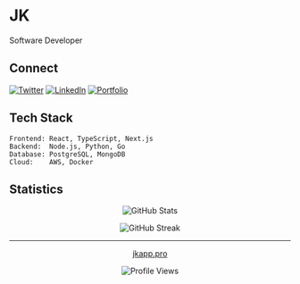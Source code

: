 # JK

Software Developer

## Connect

[![Twitter](https://img.shields.io/badge/Twitter-black.svg?style=flat&logo=Twitter&logoColor=white)](https://x.com/jk08y)
[![LinkedIn](https://img.shields.io/badge/LinkedIn-black.svg?style=flat&logo=linkedin&logoColor=white)]()
[![Portfolio](https://img.shields.io/badge/Portfolio-black.svg?style=flat&logo=safari&logoColor=white)]()

## Tech Stack

```text
Frontend: React, TypeScript, Next.js
Backend:  Node.js, Python, Go
Database: PostgreSQL, MongoDB
Cloud:    AWS, Docker
```

## Statistics

<div align="center">

![GitHub Stats](https://github-readme-stats.vercel.app/api?username=jk08y&theme=dark&hide_border=true&include_all_commits=true&count_private=false&show_icons=true)

![GitHub Streak](https://github-readme-streak-stats.herokuapp.com/?user=jk08y&theme=dark&hide_border=true)

</div>

---

<div align="center">

[jkapp.pro]()

![Profile Views](https://komarev.com/ghpvc/?username=jk08y&style=flat&color=gray)

</div>
